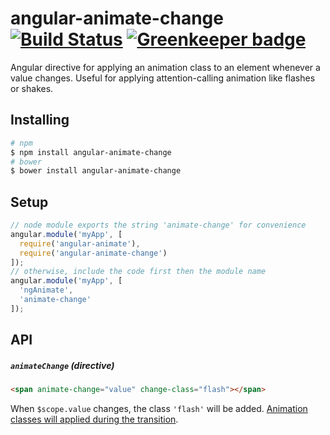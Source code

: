 angular-animate-change [![Build Status](https://travis-ci.org/bendrucker/angular-animate-change.svg?branch=master)](https://travis-ci.org/bendrucker/angular-animate-change) [![Greenkeeper badge](https://badges.greenkeeper.io/bendrucker/angular-animate-change.svg)](https://greenkeeper.io/)
======================

Angular directive for applying an animation class to an element whenever a value changes. Useful for applying attention-calling animation like flashes or shakes.

## Installing

```bash
# npm
$ npm install angular-animate-change
# bower
$ bower install angular-animate-change
```

## Setup

```js
// node module exports the string 'animate-change' for convenience
angular.module('myApp', [
  require('angular-animate'),
  require('angular-animate-change')
]);
// otherwise, include the code first then the module name
angular.module('myApp', [
  'ngAnimate',
  'animate-change'
]);
```

## API

##### `animateChange` (directive)

```html
<span animate-change="value" change-class="flash"></span>
```

When `$scope.value` changes, the class `'flash'` will be added. [Animation classes will applied during the transition](https://docs.angularjs.org/api/ngAnimate/service/$animate#addClass).
